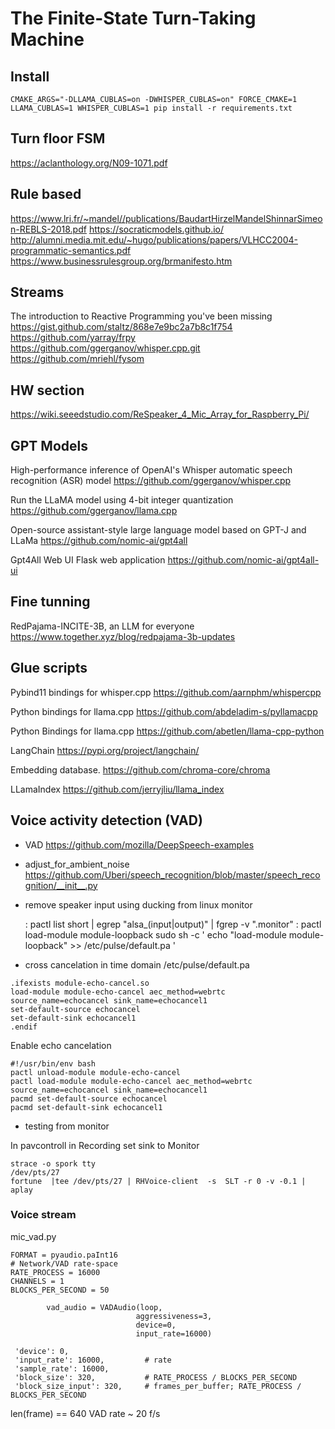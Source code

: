 # The Finite-State Turn-Taking Machine

## Install

```shell
CMAKE_ARGS="-DLLAMA_CUBLAS=on -DWHISPER_CUBLAS=on" FORCE_CMAKE=1 LLAMA_CUBLAS=1 WHISPER_CUBLAS=1 pip install -r requirements.txt
```


## Turn floor FSM
  https://aclanthology.org/N09-1071.pdf


## Rule based
https://www.lri.fr/~mandel//publications/BaudartHirzelMandelShinnarSimeon-REBLS-2018.pdf
https://socraticmodels.github.io/
http://alumni.media.mit.edu/~hugo/publications/papers/VLHCC2004-programmatic-semantics.pdf
https://www.businessrulesgroup.org/brmanifesto.htm


## Streams
The introduction to Reactive Programming you've been missing
https://gist.github.com/staltz/868e7e9bc2a7b8c1f754
https://github.com/yarray/frpy
https://github.com/ggerganov/whisper.cpp.git
https://github.com/mriehl/fysom

## HW section
https://wiki.seeedstudio.com/ReSpeaker_4_Mic_Array_for_Raspberry_Pi/

## GPT Models

High-performance inference of OpenAI's Whisper automatic speech recognition (ASR) model
https://github.com/ggerganov/whisper.cpp

Run the LLaMA model using 4-bit integer quantization
https://github.com/ggerganov/llama.cpp

Open-source assistant-style large language model based on GPT-J and LLaMa
https://github.com/nomic-ai/gpt4all

Gpt4All Web UI Flask web application
https://github.com/nomic-ai/gpt4all-ui

## Fine tunning
RedPajama-INCITE-3B, an LLM for everyone
https://www.together.xyz/blog/redpajama-3b-updates

## Glue scripts
Pybind11 bindings for whisper.cpp
https://github.com/aarnphm/whispercpp

Python bindings for llama.cpp
https://github.com/abdeladim-s/pyllamacpp

Python Bindings for llama.cpp
https://github.com/abetlen/llama-cpp-python

LangChain
https://pypi.org/project/langchain/

Embedding database.
https://github.com/chroma-core/chroma

LLamaIndex
https://github.com/jerryjliu/llama_index


## Voice activity detection (VAD)
- VAD
  https://github.com/mozilla/DeepSpeech-examples

- adjust_for_ambient_noise
  https://github.com/Uberi/speech_recognition/blob/master/speech_recognition/__init__.py

- remove speaker input using ducking from linux monitor

  : pactl list short | egrep "alsa_(input|output)" | fgrep -v ".monitor"
  : pactl load-module module-loopback
	sudo sh -c ' echo "load-module module-loopback" >>  /etc/pulse/default.pa '

- cross cancelation in time domain /etc/pulse/default.pa

```
.ifexists module-echo-cancel.so
load-module module-echo-cancel aec_method=webrtc source_name=echocancel sink_name=echocancel1
set-default-source echocancel
set-default-sink echocancel1
.endif
```

Enable echo cancelation

```
#!/usr/bin/env bash
pactl unload-module module-echo-cancel
pactl load-module module-echo-cancel aec_method=webrtc source_name=echocancel sink_name=echocancel1
pacmd set-default-source echocancel
pacmd set-default-sink echocancel1
```

- testing from monitor

In pavcontroll in Recording set sink to Monitor

```
strace -o spork tty
/dev/pts/27
fortune  |tee /dev/pts/27 | RHVoice-client  -s  SLT -r 0 -v -0.1 | aplay
```


### Voice stream
mic_vad.py

    FORMAT = pyaudio.paInt16
    # Network/VAD rate-space
    RATE_PROCESS = 16000
    CHANNELS = 1
    BLOCKS_PER_SECOND = 50

```
        vad_audio = VADAudio(loop,
                            aggressiveness=3,
                            device=0,
                            input_rate=16000)

 'device': 0,
 'input_rate': 16000,         # rate
 'sample_rate': 16000,
 'block_size': 320,           # RATE_PROCESS / BLOCKS_PER_SECOND
 'block_size_input': 320,     # frames_per_buffer; RATE_PROCESS / BLOCKS_PER_SECOND

 ```
 len(frame) == 640
 VAD rate ~ 20 f/s